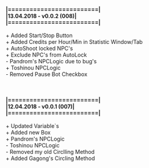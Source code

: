  <b>
|=========================| <br>
|13.04.2018 - v0.0.2 (008)| <br>
|=========================| <br>
</b> <br>
 + Added Start/Stop Button <br>
 + Added Credits per Hour/Min in Statistic Window/Tab <br>
 + AutoShoot locked NPC's <br>
 + Exclude NPC's from AutoLock <br>
 - Pandrom's NPCLogic due to bug's <br>
 + Toshinou NPCLogic <br>
 - Removed Pause Bot Checkbox <br>
  <br>
  <br>
   <br>
    <b>
|=========================| <br>
|12.04.2018 - v0.0.1 (007)| <br>
|=========================| <br>
</b> <br>
 + Updated Variable`s <br>
 + Added new Box <br>
 + Pandrom's NPCLogic <br>
 - Toshinou NPCLogic <br>
 - Removed my old Circlling Method <br>
 + Added Gagong's Circling Method <br>
 </b>
